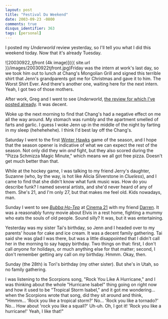 ```yaml
---
layout: post
title: "Festival Du Weekend"
date: 2003-09-23 -0800
comments: true
disqus_identifier: 363
tags: [personal]
---
```

I posted my *Underworld* review yesterday, so I'll tell you what I did
this weekend today. Now that it's already Tuesday.

 ![20030922\_tjfront (4k
image)]({{ site.url }}/images/20030922tjfront.jpg)Friday
was the intern at work's last day, so we took him out to lunch at
Chang's Mongolian Grill and signed this terrible shirt that Jenn's
grandparents got me for Christmas and gave it to him. The Worst Shirt
Ever. And there's another one, waiting here for the next intern. Yeah, I
got two of those mothers.

 After work, Greg and I went to see *Underworld*, [the review for which
I've posted already](/archive/2003/09/22/review-underworld.aspx). It was
decent.

 Woke up the next morning to find that Chang's had a negative effect on
me all the way around. My stomach was rumbly and the apartment smelled
of farts and garlic. I guess I woke Jenn up in the middle of the night
by farting in my sleep (hehehehehe). I think I'd best lay off the
Chang's.

 Saturday I went to the first [Winter Hawks](http://www.winterhawks.com)
game of the season, and I hope that the season opener is indicative of
what we can expect the rest of the season. Not only did they win *and*
fight, but they also scored during the "Pizza Schmizza Magic Minute,"
which means we all got free pizza. Doesn't get much better than that.

 While at the hockey game, I was talking to my friend Jerry's daughter,
Suzanne (who, by the way, is hot like Alicia Silverstone in *Clueless*),
and I came to find that she didn't know what funk music was. How do you
describe funk? I named several artists, and she'd never heard of any of
them. She's 21, and I'm only 27, but that makes me feel old. Kids
nowadays, man.

 Sunday I went to see [*Bubba Ho-Tep*](http://www.bubbahotep.com/) at
[Cinema 21](http://www.cinema21.com/) with my friend
[Darren](http://www.reely.com). It was a reasonably funny movie about
Elvis in a rest home, fighting a mummy who eats the souls of old people.
Sound silly? It was, but it was entertaining.

 Yesterday was my sister Tai's birthday, so Jenn and I headed over to my
parents' house for cake and ice cream. It was a decent family gathering.
Tai said she was glad I was there, but was a little disappointed that I
didn't call her in the morning to say happy birthday. Two things on
that: first, I don't call *anyone* for holidays, or much anything else
for that matter; second, I don't remember getting any call on *my*
birthday. Hmmm. Okay, then.

 Sunday (the 28th) is Tori's birthday (my other sister). But she's in
Utah, so no family gathering.

 I was listening to the Scorpions song, "Rock You Like A Hurricane," and
I was thinking about the whole "Hurricane Isabel" thing going on right
now and how it used to be "Tropical Storm Isabel," and it got me
wondering... when the Scorpions wrote that song, did they sit around and
think, "Hmmm... 'Rock you like a tropical storm?' No... 'Rock you like a
tornado?' No... How about 'rock you like a squall?' Uh-uh. Oh, I got it!
'Rock you like a hurricane!' Yeah, I like that!"
